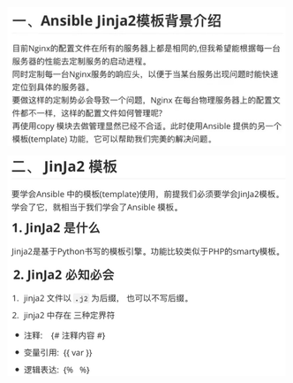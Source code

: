 

![](images/54BB6E1E2D074BBAAC45EB6A52708BE3clipboard.png)



![](images/1F5A47933B2E4B8799AEB2C12F466E07clipboard.png)

